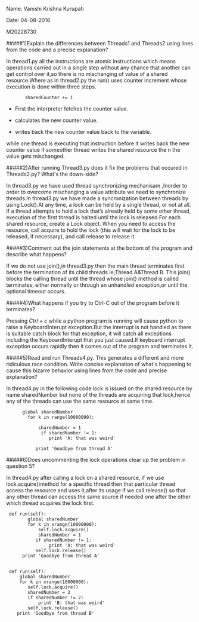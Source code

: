 Name: Vamshi Krishna Kurupati

Date: 04-08-2016

M20228730

#####1)Explain the differences between Threads1 and Threads2 using lines from the code and a precise explanation?


In thread1.py all the instructions are atomic instructions which means operations carried out in a single step without any chance that another can get control over it,so there is no mischanging of value of a shared resource.Where as in thread2.py the run() uses counter increment whose execution is done within three steps.
     
           sharedCounter += 1

* First the interpreter fetches the counter value.

* calculates the new  counter value. 

* writes back the new counter value back to the variable.

while one thread is executing that instruction before it writes back the new counter value if someother thread writes the shared resource the n the value gets mischanged.

#####2)After running Thread3.py does it fix the problems that occured in Threads2.py? What's the down-side?


In thread3.py we have used  thread synchronizing  mechanisam ,Inorder to order to overcome mischanging a value attribute we need to synchronize threads.In thread3.py we have made a syncronization between threads by using Lock().At any time, a lock can be held by a single thread, or not at all. If a thread attempts to hold a lock that’s already held by some other thread, execution of the first thread is halted until the lock is released.For each shared resource, create a Lock object. When you need to access the resource, call acquire to hold the lock (this will wait for the lock to be released, if necessary), and call release to release it.

#####3)Comment out the join statements at the bottom of the program and describe what happens?


If we do not use join(),in thread3.py then the main thread terminates first before the termination of its child threads ie;Thread A&Thread B. This join() blocks the calling thread until the thread whose join() method is called terminates, either normally or through an unhandled exception,or until the optional timeout occurs.

#####4)What happens if you try to Ctrl-C out of the program before it terminates?

Pressing *Ctrl + c* while a python program is running will cause python to raise a KeyboardInterupt exception.But the interrupt is not handled as there is suitable catch block for that exception, it will catch all exceptions including the KeyboardInterupt that you just caused.If keyboard interrupt exception occurs rapidly then it comes out of the program and terminates it.

#####5)Read and run Threads4.py. This generates a different and more ridiculous race condition. Write concise explanation of what's happening to cause this bizarre behavior using lines from the code and precise explanation?

In thread4.py in the following code lock is issued on the shared resource by name sharedNumber but none of the threads are acquiring that lock,hence any of the threads can use the same resource at same time.


          global sharedNumber
            for k in range(10000000):
          
                sharedNumber = 1
                 if sharedNumber != 1:
                    print 'A: that was weird'
            
               print 'Goodbye from thread A'


#####6)Does uncommenting the lock operations clear up the problem in question 5?


In thread4.py after calling a lock on a shared resource,  if we use lock.acquire()method for a specific thread then that particular thread access the resource and uses it,after its usage if we call release() so that any other thread can access the same source if needed one after the other which thread acquires the lock first.



     def run(self):
            global sharedNumber
            for k in xrange(10000000):
                self.lock.acquire()
                sharedNumber = 1
               if sharedNumber != 1:
                    print 'A: that was weird'
               self.lock.release()
          print 'Goodbye from thread A'
        
        
     def run(self):
         global sharedNumber
         for k in xrange(10000000):
            self.lock.acquire()
            sharedNumber = 2
            if sharedNumber != 2:
                print 'B: that was weird'
            self.lock.release()
        print 'Goodbye from thread B'



